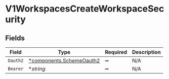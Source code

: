 # V1WorkspacesCreateWorkspaceSecurity


## Fields

| Field                                                               | Type                                                                | Required                                                            | Description                                                         |
| ------------------------------------------------------------------- | ------------------------------------------------------------------- | ------------------------------------------------------------------- | ------------------------------------------------------------------- |
| `Oauth2`                                                            | [*components.SchemeOauth2](../../models/components/schemeoauth2.md) | :heavy_minus_sign:                                                  | N/A                                                                 |
| `Bearer`                                                            | **string*                                                           | :heavy_minus_sign:                                                  | N/A                                                                 |